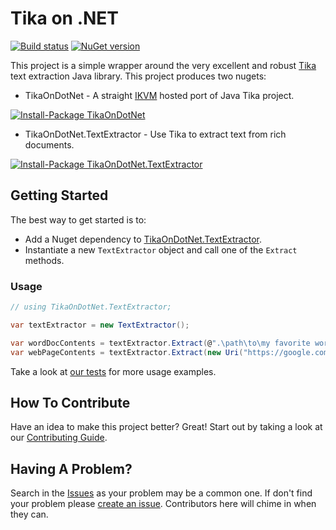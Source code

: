 Tika on .NET
============

[![Build status](https://ci.appveyor.com/api/projects/status/ofc68okbo9s75okr?svg=true)](https://ci.appveyor.com/project/KevM/tikaondotnet) [![NuGet version](https://badge.fury.io/nu/TikaOnDotNet.TextExtractor.svg)](https://badge.fury.io/nu/TikaOnDotNet.TextExtractor)

This project is a simple wrapper around the very excellent and robust
[Tika](http://tika.apache.org/) text extraction Java library. This project produces two nugets:
- TikaOnDotNet - A straight [IKVM](http://www.ikvm.net/userguide/ikvmc.html) hosted port of Java Tika project.

[![Install-Package TikaOnDotNet](https://cldup.com/H-IdGdU75T.png)](https://www.nuget.org/packages/TikaOnDotnet/)

- TikaOnDotNet.TextExtractor - Use Tika to extract text from rich documents.

[![Install-Package TikaOnDotNet.TextExtractor](https://cldup.com/_BM0b5jVjU.png)](https://www.nuget.org/packages/TikaOnDotNet.TextExtractor/)

## Getting Started 

The best way to get started is to:
- Add a Nuget dependency to [TikaOnDotNet.TextExtractor](https://www.nuget.org/packages/TikaOnDotNet.TextExtractor/).
- Instantiate a new `TextExtractor` object and call one of the `Extract` methods.

### Usage 
```cs
// using TikaOnDotNet.TextExtractor;

var textExtractor = new TextExtractor();

var wordDocContents = textExtractor.Extract(@".\path\to\my favorite word.docx");
var webPageContents = textExtractor.Extract(new Uri("https://google.com"));
```

Take a look at [our tests](https://github.com/KevM/tikaondotnet/tree/master/src/TikaOnDotNet.Tests) for more usage examples. 

## How To Contribute

Have an idea to make this project better? Great! Start out by taking a look at our [Contributing Guide](https://github.com/KevM/tikaondotnet/blob/master/Contributing.md).

## Having A Problem?

Search in the [Issues](https://github.com/KevM/tikaondotnet/issues?q=is%3Aopen+is%3Aissue)
as your problem may be a common one. If don't find your problem please [create an
issue](https://github.com/KevM/tikaondotnet/issues/new). Contributors here will
chime in when they can.